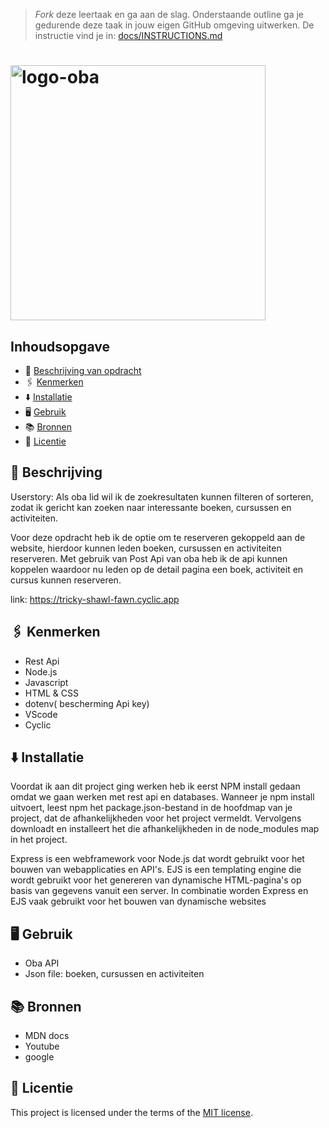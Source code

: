 > _Fork_ deze leertaak en ga aan de slag. Onderstaande outline ga je gedurende deze taak in jouw eigen GitHub omgeving uitwerken. De instructie vind je in: [docs/INSTRUCTIONS.md](docs/INSTRUCTIONS.md)








# <img width="408" alt="logo-oba" src="https://user-images.githubusercontent.com/94745953/225242980-92f7cab6-c465-4705-b821-de7962871d18.png">



## Inhoudsopgave

  * 📝 [Beschrijving van opdracht](#beschrijving)
  * 🖇 [Kenmerken](#kenmerken)
  * ⬇️ [Installatie](#installatie)
  * 🖥 [Gebruik](#gebruik)
  * 📚 [Bronnen](#bronnen)
  * 👾 [Licentie](#licentie)

## 📝 Beschrijving
Userstory: Als oba lid wil ik de zoekresultaten kunnen filteren of sorteren, zodat ik gericht kan zoeken naar interessante boeken, cursussen en activiteiten.

Voor deze opdracht heb ik de optie om te reserveren gekoppeld aan de website, hierdoor kunnen leden boeken, cursussen en activiteiten reserveren. Met gebruik van Post Api van oba heb ik de api kunnen koppelen waardoor nu leden op de detail pagina een boek, activiteit en cursus kunnen reserveren. 


link: https://tricky-shawl-fawn.cyclic.app
## 🖇 Kenmerken

- Rest Api
- Node.js
- Javascript
- HTML & CSS
- dotenv( bescherming Api key)
- VScode
- Cyclic

## ⬇️ Installatie
Voordat ik aan dit project ging werken heb ik eerst NPM install gedaan omdat we gaan werken met rest api en databases.
Wanneer je npm install uitvoert, leest npm het package.json-bestand in de hoofdmap van je project, dat de afhankelijkheden voor het project vermeldt. Vervolgens downloadt en installeert het die afhankelijkheden in de node_modules map in het project.

Express is een webframework voor Node.js dat wordt gebruikt voor het bouwen van webapplicaties en API's. EJS is een templating engine die wordt gebruikt voor het genereren van dynamische HTML-pagina's op basis van gegevens vanuit een server. In combinatie worden Express en EJS vaak gebruikt voor het bouwen van dynamische websites


## 🖥 Gebruik
- Oba API
- Json file: boeken, cursussen en activiteiten

## 📚 Bronnen
- MDN docs
- Youtube
- google

## 👾 Licentie

This project is licensed under the terms of the [MIT license](./LICENSE).
